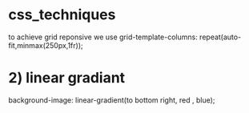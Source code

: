 # css_techniques
to achieve grid reponsive we use 
grid-template-columns: repeat(auto-fit,minmax(250px,1fr));

# 2) linear gradiant
  background-image: linear-gradient(to bottom right, red , blue);
